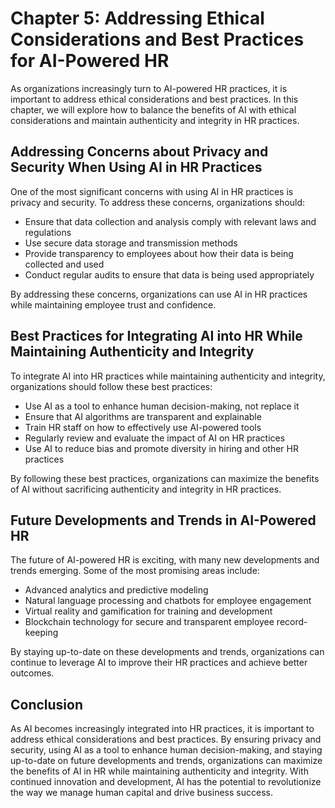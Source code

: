 Chapter 5: Addressing Ethical Considerations and Best Practices for AI-Powered HR
=================================================================================

As organizations increasingly turn to AI-powered HR practices, it is important to address ethical considerations and best practices. In this chapter, we will explore how to balance the benefits of AI with ethical considerations and maintain authenticity and integrity in HR practices.

Addressing Concerns about Privacy and Security When Using AI in HR Practices
----------------------------------------------------------------------------

One of the most significant concerns with using AI in HR practices is privacy and security. To address these concerns, organizations should:

* Ensure that data collection and analysis comply with relevant laws and regulations
* Use secure data storage and transmission methods
* Provide transparency to employees about how their data is being collected and used
* Conduct regular audits to ensure that data is being used appropriately

By addressing these concerns, organizations can use AI in HR practices while maintaining employee trust and confidence.

Best Practices for Integrating AI into HR While Maintaining Authenticity and Integrity
--------------------------------------------------------------------------------------

To integrate AI into HR practices while maintaining authenticity and integrity, organizations should follow these best practices:

* Use AI as a tool to enhance human decision-making, not replace it
* Ensure that AI algorithms are transparent and explainable
* Train HR staff on how to effectively use AI-powered tools
* Regularly review and evaluate the impact of AI on HR practices
* Use AI to reduce bias and promote diversity in hiring and other HR practices

By following these best practices, organizations can maximize the benefits of AI without sacrificing authenticity and integrity in HR practices.

Future Developments and Trends in AI-Powered HR
-----------------------------------------------

The future of AI-powered HR is exciting, with many new developments and trends emerging. Some of the most promising areas include:

* Advanced analytics and predictive modeling
* Natural language processing and chatbots for employee engagement
* Virtual reality and gamification for training and development
* Blockchain technology for secure and transparent employee record-keeping

By staying up-to-date on these developments and trends, organizations can continue to leverage AI to improve their HR practices and achieve better outcomes.

Conclusion
----------

As AI becomes increasingly integrated into HR practices, it is important to address ethical considerations and best practices. By ensuring privacy and security, using AI as a tool to enhance human decision-making, and staying up-to-date on future developments and trends, organizations can maximize the benefits of AI in HR while maintaining authenticity and integrity. With continued innovation and development, AI has the potential to revolutionize the way we manage human capital and drive business success.

